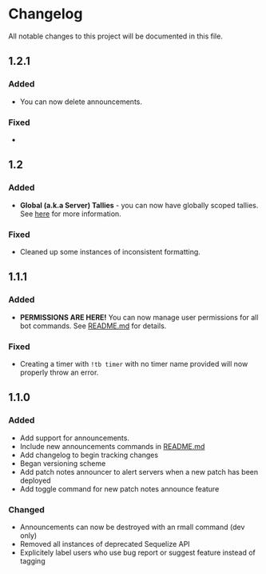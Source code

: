 # Changelog
All notable changes to this project will be documented in this file.

## **1.2.1**
### Added
- You can now delete announcements.

### Fixed
- 

## **1.2**
### Added
- **Global (a.k.a Server) Tallies** - you can now have globally scoped tallies. See [here](https://github.com/ryanpage42/discord-tally-bot/blob/master/README.md#scoping) for more information.

### Fixed
- Cleaned up some instances of inconsistent formatting.

## **1.1.1**
### Added
- **PERMISSIONS ARE HERE!** You can now manage user permissions for all bot commands. See [README.md](https://github.com/ryanpage42/discord-tally-bot/blob/master/README.md) for details.

### Fixed
- Creating a timer with `!tb timer` with no timer name provided will now properly throw an error.

## **1.1.0**
### Added
- Add support for announcements.
- Include new announcements commands in [README.md](https://github.com/ryanpage42/discord-tally-bot/blob/master/README.md) 
- Add changelog to begin tracking changes
- Began versioning scheme
- Add patch notes announcer to alert servers when a new patch has been deployed
- Add toggle command for new patch notes announce feature

### Changed
- Announcements can now be destroyed with an rmall command (dev only)
- Removed all instances of deprecated Sequelize API
- Explicitely label users who use bug report or suggest feature instead of tagging
